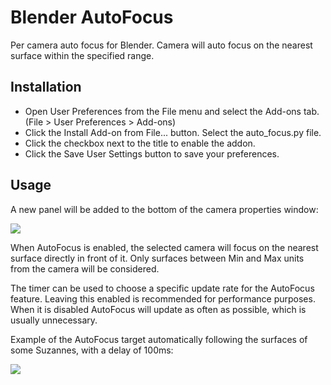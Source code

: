 # Blender AutoFocus
Per camera auto focus for Blender. Camera will auto focus on the nearest surface within the specified range.

## Installation

* Open User Preferences from the File menu and select the Add-ons tab. (File > User Preferences > Add-ons)
* Click the Install Add-on from File... button. Select the auto_focus.py file.
* Click the checkbox next to the title to enable the addon.
* Click the Save User Settings button to save your preferences.

## Usage

A new panel will be added to the bottom of the camera properties window:

<img src="https://i.imgur.com/PrYIiYK.png">

When AutoFocus is enabled, the selected camera will focus on the nearest surface directly in front of it. Only surfaces between Min and Max units from the camera will be considered.

The timer can be used to choose a specific update rate for the AutoFocus feature. Leaving this enabled is recommended for performance purposes. When it is disabled AutoFocus will update as often as possible, which is usually unnecessary.

Example of the AutoFocus target automatically following the surfaces of some Suzannes, with a delay of 100ms:

![](AutoFocus00010099.gif)
